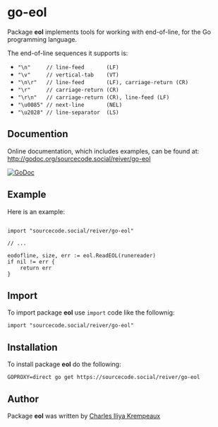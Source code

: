 # go-eol

Package **eol** implements tools for working with end-of-line, for the Go programming language.

The end-of-line sequences it supports is:

* `"\n"     // line-feed       (LF)`
* `"\v"     // vertical-tab    (VT)`
* `"\n\r"   // line-feed       (LF), carriage-return (CR)`
* `"\r"     // carriage-return (CR)`
* `"\r\n"   // carriage-return (CR), line-feed (LF)`
* `"\u0085" // next-line       (NEL)`
* `"\u2028" // line-separator  (LS)`

## Documention

Online documentation, which includes examples, can be found at: http://godoc.org/sourcecode.social/reiver/go-eol

[![GoDoc](https://godoc.org/sourcecode.social/reiver/go-eol?status.svg)](https://godoc.org/sourcecode.social/reiver/go-eol)

## Example

Here is an example:
```golang

import "sourcecode.social/reiver/go-eol"

// ...

eodofline, size, err := eol.ReadEOL(runereader)
if nil != err {
	return err
}
```

## Import

To import package **eol** use `import` code like the follownig:
```
import "sourcecode.social/reiver/go-eol"
```

## Installation

To install package **eol** do the following:
```
GOPROXY=direct go get https://sourcecode.social/reiver/go-eol
```

## Author

Package **eol** was written by [Charles Iliya Krempeaux](http://changelog.ca)
